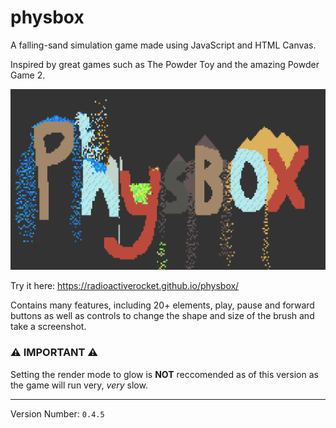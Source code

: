 # physbox
A falling-sand simulation game made using JavaScript and HTML Canvas.

Inspired by great games such as The Powder Toy and the amazing Powder Game 2.

![The word "Physbox" made in Physbox.](https://github.com/RadioactiveRocket/physbox/blob/main/thumbnail.png)

Try it here: https://radioactiverocket.github.io/physbox/

Contains many features, including 20+ elements, play, pause and forward buttons as well as controls to change the shape and size of the brush and take a screenshot.

### ⚠️ IMPORTANT ⚠️
Setting the render mode to glow is **NOT** reccomended as of this version as the game will run very, *very* slow.

---
Version Number: `0.4.5`
